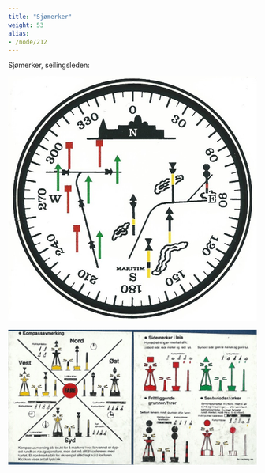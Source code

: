 ```yaml
---
title: "Sjømerker"
weight: 53
alias:
- /node/212
---
```


Sjømerker, seilingsleden:

![](seamarking_0.jpg)

![](sjomerker.jpg)

